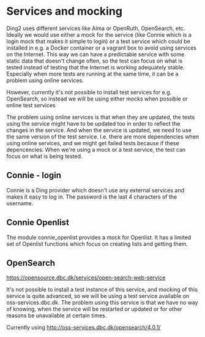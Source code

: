 # Services and mocking

Ding2 uses different services like Alma or OpenRuth, OpenSearch, etc.
Ideally we would use either a mock for the service (like Connie which
is a login mock that makes it simple to login) or a test service which
could be installed in e.g. a Docker container or a vagrant box to
avoid using services on the Internet. This way we can have a
predictable service with some static data that doesn't change often,
so the test can focus on what is tested instead of testing that the
Internet is working adequately stable. Especially when more tests are
running at the same time, it can be a problem using online services.

However, currently it's not possible to install test services for e.g.
OpenSearch, so instead we will be using either mocks when possible or
online test services

The problem using online services is that when they are updated, the
tests using the service might have to be updated too in order to
reflect the changes in the service. And when the service is updated,
we need to use the same version of the test service. I.e. there are
more dependencies when using online services, and we might get failed
tests because if these depencencies. When we're using a mock or a test
service, the test can focus on what is being tested.

## Connie - login

Connie is a Ding provider which doesn't use any external services and
makes it easy to log in. The password is the last 4 characters of the
username.

## Connie Openlist

The module connie_openlist provides a mock for Openlist. It has a
limited set of Openlist functions which focus on creating lists and
getting them.

## OpenSearch

https://opensource.dbc.dk/services/open-search-web-service

It's not possible to install a test instance of this service, and
mocking of this service is quite advanced, so we will be using a test
service available on oss-services.dbc.dk. The problem using this
service is that we have no way of knowing, when the service will be
restarted or updated or for other reasons be unavailable at certain
times.

Currently using http://oss-services.dbc.dk/opensearch/4.0.1/
